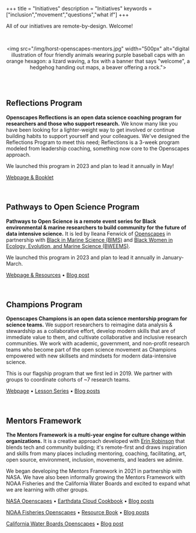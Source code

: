 +++ 
title = "Initiatives" 
description = "Initiatives" 
keywords = ["inclusion","movement","questions","what if"] 
+++

All of our initiatives are remote-by-design. Welcome! 

<br> <center><a><img src="/img/horst-openscapes-mentors.jpg" width="500px" alt="digital illustration of four friendly animals wearing purple baseball caps with an orange hexagon: a lizard waving, a fox with a banner that says "welcome", a hedgehog handing out maps, a beaver offering a rock."></a></center> <br>

<br>

## Reflections Program

**Openscapes Reflections is an open data science coaching program for researchers and those who support research.** We know many like you have been looking for a lighter-weight way to get involved or continue building habits to support yourself and your colleagues. We've designed the Reflections Program to meet this need; Reflections is a 3-week program modeled from leadership coaching, something now core to the Openscapes approach.

We launched this program in 2023 and plan to lead it annually in May!

[Webpage & Booklet](https://openscapes.github.io/booklet/)

<br>

## Pathways to Open Science Program

**Pathways to Open Science** **is a remote event series for Black environmental & marine researchers to build community for the future of data intensive science.** It is led by Ileana Fenwick of [Openscapes](https://openscapes.org/) in partnership with [Black in Marine Science (BIMS)](https://www.blackinmarinescience.org/) and [Black Women in Ecology, Evolution, and Marine Science (BWEEMS)](https://www.bweems.org/).

We launched this program in 2023 and plan to lead it annually in January-March.

[Webpage & Resources](https://openscapes.github.io/pathways-to-open-science/) • [Blog post](https://www.openscapes.org/blog/2023/04/26/pathways-report/)

<br>

## Champions Program

**Openscapes Champions is an open data science mentorship program for science teams.** We support researchers to reimagine data analysis & stewardship as a collaborative effort, develop modern skills that are of immediate value to them, and cultivate collaborative and inclusive research
communities. We work with academic, government, and non-profit research teams who become part of the open science movement as Champions empowered with new skillsets and mindsets for modern data-intensive science.

This is our flagship program that we first led in 2019. We partner with groups to coordinate cohorts of ~7 research teams.

[Webpage](https://www.openscapes.org/champions/) • [Lesson Series](https://openscapes.github.io/series/) • [Blog posts](https://www.openscapes.org/categories/champions/)

<br>

## Mentors Framework

**The Mentors Framework is a multi-year engine for culture change within organizations.** It is a creative approach developed with [Erin Robinson](https://erinrobinson.info/) that blends tech and community building; it's remote-first and draws inspiration and skills from many places including mentoring, coaching, facilitating, art, open source, environment, inclusion, movements, and leaders we admire.

We began developing the Mentors Framework in 2021 in partnership with NASA. We have also been informally growing the Mentors Framework with NOAA Fisheries and the California Water Boards and excited to expand what we are learning with other groups.  

[NASA Openscapes](https://nasa-openscapes.github.io/) • [Earthdata Cloud Cookbook](https://nasa-openscapes.github.io/earthdata-cloud-cookbook/) • [Blog posts](https://www.openscapes.org/tags/nasa-framework/)

[NOAA Fisheries Openscapes](https://nmfs-openscapes.github.io) • [Resource Book](https://nmfs-opensci.github.io/ResourceBook/) • [Blog posts](https://www.openscapes.org/tags/noaa-fisheries/)

[California Water Boards Openscapes](https://cawaterboarddatacenter.github.io/swrcb-openscapes/) • [Blog post](https://www.openscapes.org/blog/2022/12/02/swrcb-2022/)

<br>